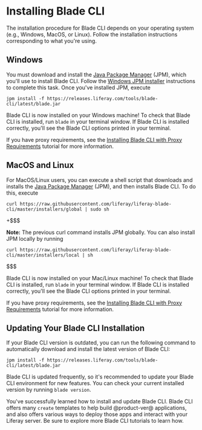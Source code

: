 # Installing Blade CLI [](id=installing-blade-cli)

The installation procedure for Blade CLI depends on your operating system (e.g.,
Windows, MacOS, or Linux). Follow the installation instructions corresponding to
what you're using.

## Windows [](id=windows)

You must download and install the [Java Package Manager](http://jpm4j.org)
(JPM), which you'll use to install Blade CLI. Follow the
[Windows JPM installer](http://jpm4j.org/#!/md/windows) instructions to complete
this task. Once you've installed JPM, execute

    jpm install -f https://releases.liferay.com/tools/blade-cli/latest/blade.jar

Blade CLI is now installed on your Windows machine! To check that Blade CLI is
installed, run `blade` in your terminal window. If Blade CLI is installed
correctly, you'll see the Blade CLI options printed in your terminal.

If you have proxy requirements, see the
[Installing Blade CLI with Proxy Requirements](/develop/tutorials/-/knowledge_base/7-0/setting-blade-cli-proxy-requirments)
tutorial for more information.
    
## MacOS and Linux [](id=macos-and-linux)

For MacOS/Linux users, you can execute a shell script that downloads and
installs the [Java Package Manager](http://jpm4j.org) (JPM), and then installs
Blade CLI. To do this, execute

    curl https://raw.githubusercontent.com/liferay/liferay-blade-cli/master/installers/global | sudo sh

+$$$

**Note:** The previous curl command installs JPM globally. You can also install
JPM locally by running

    curl https://raw.githubusercontent.com/liferay/liferay-blade-cli/master/installers/local | sh

$$$

Blade CLI is now installed on your Mac/Linux machine! To check that Blade CLI is
installed, run `blade` in your terminal window. If Blade CLI is installed
correctly, you'll see the Blade CLI options printed in your terminal.

If you have proxy requirements, see the
[Installing Blade CLI with Proxy Requirements](/develop/tutorials/-/knowledge_base/7-0/setting-blade-cli-proxy-requirments)
tutorial for more information.

## Updating Your Blade CLI Installation [](id=verifying-your-blade-cli-installation)

If your Blade CLI version is outdated, you can run the following command to
automatically download and install the latest version of Blade CLI:

    jpm install -f https://releases.liferay.com/tools/blade-cli/latest/blade.jar

<!--
    blade update

For Windows users, the `blade update` command does not work because Windows
cannot update a file that is currently in use. To bypass this issue, you can use
JPM to update your version of Blade CLI:

    jpm install -f com.liferay.blade.cli
-->

Blade CLI is updated frequently, so it's recommended to update your Blade CLI
environment for new features. You can check your current installed version by
running `blade version`.

You've successfully learned how to install and update Blade CLI. Blade CLI
offers many `create` templates to help build @product-ver@ applications, and
also offers various ways to deploy those apps and interact with your Liferay
server. Be sure to explore more Blade CLI tutorials to learn how.
